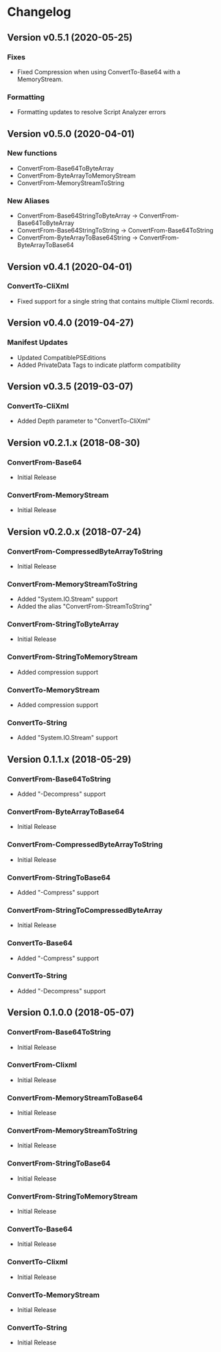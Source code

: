 # Changelog

## Version v0.5.1 (2020-05-25)

### Fixes
* Fixed Compression when using ConvertTo-Base64 with a MemoryStream.

### Formatting
* Formatting updates to resolve Script Analyzer errors

## Version v0.5.0 (2020-04-01)

### New functions
* ConvertFrom-Base64ToByteArray
* ConvertFrom-ByteArrayToMemoryStream
* ConvertFrom-MemoryStreamToString

### New Aliases
* ConvertFrom-Base64StringToByteArray -> ConvertFrom-Base64ToByteArray
* ConvertFrom-Base64StringToString -> ConvertFrom-Base64ToString
* ConvertFrom-ByteArrayToBase64String -> ConvertFrom-ByteArrayToBase64

## Version v0.4.1 (2020-04-01)

### ConvertTo-CliXml
* Fixed support for a single string that contains multiple Clixml records.

## Version v0.4.0 (2019-04-27)

### Manifest Updates
* Updated CompatiblePSEditions
* Added PrivateData Tags to indicate platform compatibility

## Version v0.3.5 (2019-03-07)

### ConvertTo-CliXml
* Added Depth parameter to "ConvertTo-CliXml"

## Version v0.2.1.x (2018-08-30)

### ConvertFrom-Base64
* Initial Release

### ConvertFrom-MemoryStream
* Initial Release

## Version v0.2.0.x (2018-07-24)

### ConvertFrom-CompressedByteArrayToString
* Initial Release

### ConvertFrom-MemoryStreamToString
* Added "System.IO.Stream" support
* Added the alias "ConvertFrom-StreamToString"

### ConvertFrom-StringToByteArray
* Initial Release

### ConvertFrom-StringToMemoryStream
* Added compression support

### ConvertTo-MemoryStream
* Added compression support

### ConvertTo-String
* Added "System.IO.Stream" support

## Version 0.1.1.x (2018-05-29)

### ConvertFrom-Base64ToString
* Added "-Decompress" support

### ConvertFrom-ByteArrayToBase64
* Initial Release

### ConvertFrom-CompressedByteArrayToString
* Initial Release

### ConvertFrom-StringToBase64
* Added "-Compress" support

### ConvertFrom-StringToCompressedByteArray
* Initial Release

### ConvertTo-Base64
* Added "-Compress" support

### ConvertTo-String
* Added "-Decompress" support

## Version 0.1.0.0 (2018-05-07)

### ConvertFrom-Base64ToString
* Initial Release

### ConvertFrom-Clixml
* Initial Release

### ConvertFrom-MemoryStreamToBase64
* Initial Release

### ConvertFrom-MemoryStreamToString
* Initial Release

### ConvertFrom-StringToBase64
* Initial Release

### ConvertFrom-StringToMemoryStream
* Initial Release

### ConvertTo-Base64
* Initial Release

### ConvertTo-Clixml
* Initial Release

### ConvertTo-MemoryStream
* Initial Release

### ConvertTo-String
* Initial Release
